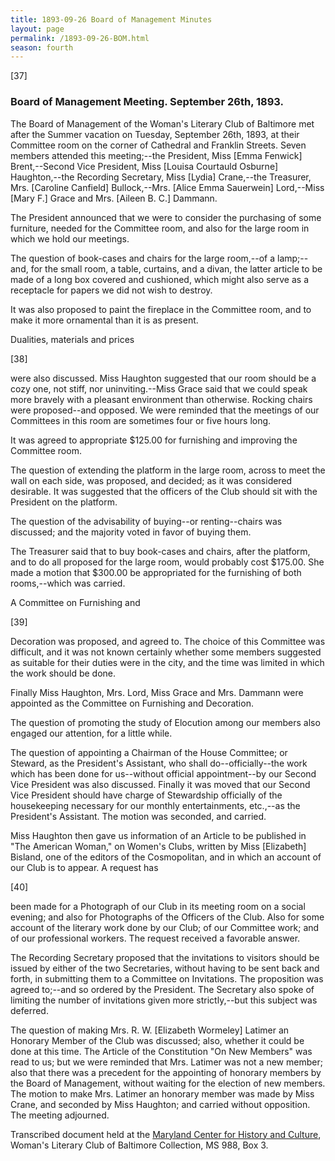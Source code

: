 ```yaml
---
title: 1893-09-26 Board of Management Minutes
layout: page
permalink: /1893-09-26-BOM.html
season: fourth
---
```


<style>
    #maincontent{
        font-size:1.4em;
    }
</style>
[37]

### Board of Management Meeting. September 26th, 1893.

The Board of Management of the Woman's Literary Club of Baltimore met after the Summer vacation on Tuesday, September 26th, 1893, at their Committee room on the corner of Cathedral and Franklin Streets. Seven members attended this meeting;--the President, Miss [Emma Fenwick] Brent,--Second Vice President, Miss [Louisa Courtauld Osburne] Haughton,--the Recording Secretary, Miss [Lydia] Crane,--the Treasurer, Mrs. [Caroline Canfield] Bullock,--Mrs. [Alice Emma Sauerwein] Lord,--Miss [Mary F.] Grace and Mrs. [Aileen B. C.] Dammann.

The President announced that we were to consider the purchasing of some furniture, needed for the Committee room, and also for the large room in which we hold our meetings.

The question of book-cases and chairs for the large room,--of a lamp;--and, for the small room, a table, curtains, and a divan, the latter article to be made of a long box covered and cushioned, which might also serve as a receptacle for papers we did not wish to destroy.

It was also proposed to paint the fireplace in the Committee room, and to make it more ornamental than it is as present.

Dualities, materials and prices

[38]

were also discussed. Miss Haughton suggested that our room should be a cozy one, not stiff, nor uninviting.--Miss Grace said that we could speak more bravely with a pleasant environment than otherwise. Rocking chairs were proposed--and opposed. We were reminded that the meetings of our Committees in this room are sometimes four or five hours long.

It was agreed to appropriate $125.00 for furnishing and improving the Committee room.

The question of extending the platform in the large room, across to meet the wall on each side, was proposed, and decided; as it was considered desirable. It was suggested that the officers of the Club should sit with the President on the platform.

The question of the advisability of buying--or renting--chairs was discussed; and the majority voted in favor of buying them.

The Treasurer said that to buy book-cases and chairs, after the platform, and to do all proposed for the large room, would probably cost $175.00. She made a motion that $300.00 be appropriated for the furnishing of both rooms,--which was carried.

A Committee on Furnishing and

[39]

Decoration was proposed, and agreed to. The choice of this Committee was difficult, and it was not known certainly whether some members suggested as suitable for their duties were in the city, and the time was limited in which the work should be done.

Finally Miss Haughton, Mrs. Lord, Miss Grace and Mrs. Dammann were appointed as the Committee on Furnishing and Decoration.

The question of promoting the study of Elocution among our members also engaged our attention, for a little while.

The question of appointing a Chairman of the House Committee; or Steward, as the President's Assistant, who shall do--officially--the work which has been done for us--without official appointment--by our Second Vice President was also discussed. Finally it was moved that our Second Vice President should have charge of Stewardship officially of the housekeeping necessary for our monthly entertainments, etc.,--as the President's Assistant. The motion was seconded, and carried.

Miss Haughton then gave us information of an Article to be published in "The American Woman," on Women's Clubs, written by Miss [Elizabeth] Bisland, one of the editors of the Cosmopolitan, and in which an account of our Club is to appear. A request has

[40]

been made for a Photograph of our Club in its meeting room on a social evening; and also for Photographs of the Officers of the Club. Also for some account of the literary work done by our Club; of our Committee work; and of our professional workers. The request received a favorable answer.

The Recording Secretary proposed that the invitations to visitors should be issued by either of the two Secretaries, without having to be sent back and forth, in submitting them to a Committee on Invitations. The proposition was agreed to;--and so ordered by the President. The Secretary also spoke of limiting the number of invitations given more strictly,--but this subject was deferred.

The question of making Mrs. R. W. [Elizabeth Wormeley] Latimer an Honorary Member of the Club was discussed; also, whether it could be done at this time. The Article of the Constitution "On New Members" was read to us; but we were reminded that Mrs. Latimer was not a new member; also that there was a precedent for the appointing of honorary members by the Board of Management, without waiting for the election of new members. The motion to make Mrs. Latimer an honorary member was made by Miss Crane, and seconded by Miss Haughton; and carried without opposition. The meeting adjourned.

Transcribed document held at the [Maryland Center for History and Culture](http://mdhs.org/), Woman's Literary Club of Baltimore Collection, MS 988, Box 3. 